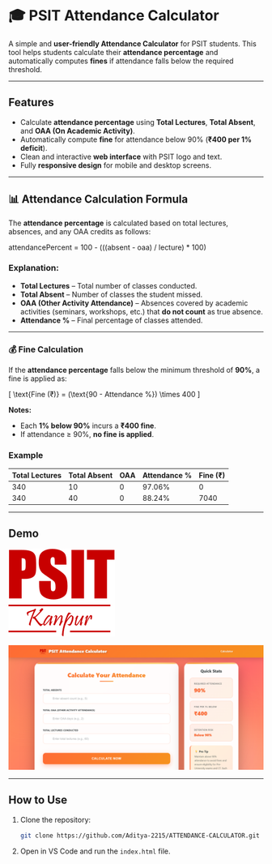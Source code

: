 # 🎓 PSIT Attendance Calculator

A simple and **user-friendly Attendance Calculator** for PSIT students. This tool helps students calculate their **attendance percentage** and automatically computes **fines** if attendance falls below the required threshold.

---

## Features

- Calculate **attendance percentage** using **Total Lectures**, **Total Absent**, and **OAA (On Academic Activity)**.  
- Automatically compute **fine** for attendance below 90% (**₹400 per 1% deficit**).  
- Clean and interactive **web interface** with PSIT logo and text.  
- Fully **responsive design** for mobile and desktop screens.  

---

## 📊 Attendance Calculation Formula

The **attendance percentage** is calculated based on total lectures, absences, and any OAA credits as follows:

attendancePercent = 100 - (((absent - oaa) / lecture) * 100)

### Explanation:

- **Total Lectures** – Total number of classes conducted.  
- **Total Absent** – Number of classes the student missed.  
- **OAA (Other Activity Attendance)** – Absences covered by academic activities (seminars, workshops, etc.) that **do not count** as true absence.  
- **Attendance %** – Final percentage of classes attended.

---

### 💰 Fine Calculation

If the **attendance percentage** falls below the minimum threshold of **90%**, a fine is applied as:

\[
\text{Fine (₹)} = (\text{90 - Attendance \%}) \times 400
\]

**Notes:**

- Each **1% below 90%** incurs a **₹400 fine**.  
- If attendance ≥ 90%, **no fine is applied**.  

### Example

| Total Lectures | Total Absent | OAA | Attendance % | Fine (₹) |
|----------------|--------------|-----|--------------|-----------|
| 340            | 10           | 0   | 97.06%       | 0         |
| 340            | 40           | 0   | 88.24%       | 7040      |

---

## Demo

![PSIT Attendance Calculator Logo](PSIT_logo_Red.svg)  

![Demo](demo.png)

---

## How to Use

1. Clone the repository:  
   ```bash
   git clone https://github.com/Aditya-2215/ATTENDANCE-CALCULATOR.git
   ```
2. Open in VS Code and run the ```index.html``` file.
